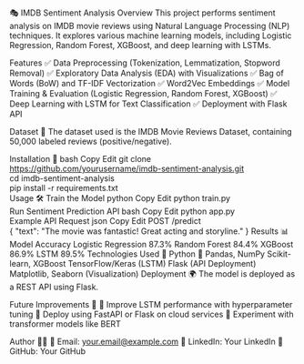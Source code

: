 🎭 IMDB Sentiment Analysis
Overview
This project performs sentiment analysis on IMDB movie reviews using Natural Language Processing (NLP) techniques. It explores various machine learning models, including Logistic Regression, Random Forest, XGBoost, and deep learning with LSTMs.

Features
✅ Data Preprocessing (Tokenization, Lemmatization, Stopword Removal)
✅ Exploratory Data Analysis (EDA) with Visualizations
✅ Bag of Words (BoW) and TF-IDF Vectorization
✅ Word2Vec Embeddings
✅ Model Training & Evaluation (Logistic Regression, Random Forest, XGBoost)
✅ Deep Learning with LSTM for Text Classification
✅ Deployment with Flask API

Dataset 📂
The dataset used is the IMDB Movie Reviews Dataset, containing 50,000 labeled reviews (positive/negative).

Installation 🚀
bash
Copy
Edit
git clone https://github.com/yourusername/imdb-sentiment-analysis.git  
cd imdb-sentiment-analysis  
pip install -r requirements.txt  
Usage 🛠
Train the Model
python
Copy
Edit
python train.py  
Run Sentiment Prediction API
bash
Copy
Edit
python app.py  
Example API Request
json
Copy
Edit
POST /predict  
{
  "text": "The movie was fantastic! Great acting and storyline."
}
Results 📊
Model	Accuracy
Logistic Regression	87.3%
Random Forest	84.4%
XGBoost	86.9%
LSTM	89.5%
Technologies Used 🔧
Python 🐍
Pandas, NumPy
Scikit-learn, XGBoost
TensorFlow/Keras (LSTM)
Flask (API Deployment)
Matplotlib, Seaborn (Visualization)
Deployment 🌍
The model is deployed as a REST API using Flask.

Future Improvements 🚀
🔹 Improve LSTM performance with hyperparameter tuning
🔹 Deploy using FastAPI or Flask on cloud services
🔹 Experiment with transformer models like BERT

Author 👨‍💻
📧 Email: your.email@example.com
🔗 LinkedIn: Your LinkedIn
🐙 GitHub: Your GitHub
